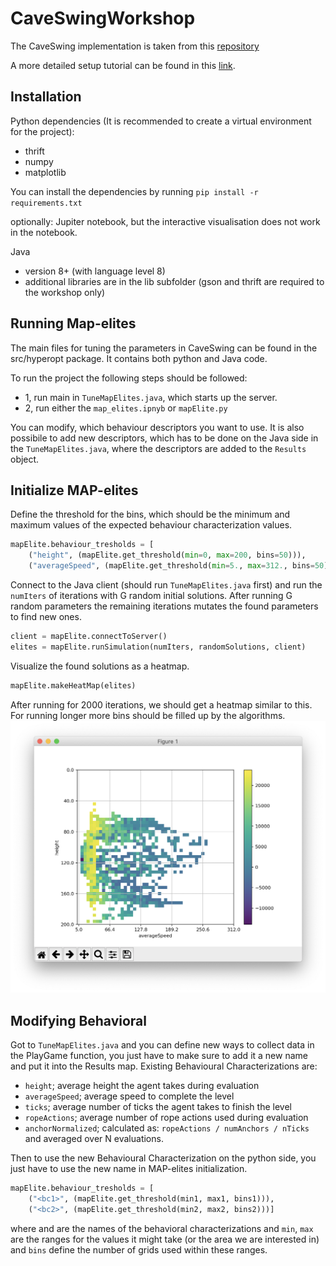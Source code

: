 # CaveSwingWorkshop


The CaveSwing implementation is taken from this [repository](https://github.com/ljialin/SimpleAsteroids.)

A more detailed setup tutorial can be found in this [link](https://docs.google.com/document/d/11vbF9zJkiSTIe_DpsB4NC_yih7Ls5nldk8YQ0aTJ18c/edit).

## Installation
Python dependencies (It is recommended to create a virtual environment for the project):
- thrift
- numpy
- matplotlib

You can install the dependencies by running ```pip install -r requirements.txt```

optionally: Jupiter notebook, but the interactive visualisation does not work in the notebook.

Java
- version 8+ (with language level 8)
- additional libraries are in the lib subfolder (gson and thrift are required to the workshop only)

## Running Map-elites
The main files for tuning the parameters in CaveSwing can be found in the src/hyperopt package. It contains both python and Java code.

To run the project the following steps should be followed:
- 1, run main in ```TuneMapElites.java```, which starts up the server.
- 2, run either the ```map_elites.ipnyb``` or ```mapElite.py```

You can modify, which behaviour descriptors you want to use.
It is also possibile to add new descriptors, which has to be done on the Java side in the ```TuneMapElites.java```, where the descriptors are added to the ```Results``` object.

## Initialize MAP-elites

Define the threshold for the bins, which should be the minimum and maximum values of the expected behaviour characterization values.
```python
mapElite.behaviour_tresholds = [
    ("height", (mapElite.get_threshold(min=0, max=200, bins=50))),
    ("averageSpeed", (mapElite.get_threshold(min=5., max=312., bins=50)))]
```

Connect to the Java client (should run ```TuneMapElites.java``` first) and run the ```numIters``` of iterations with G random initial solutions. After running G random parameters the remaining iterations mutates the found parameters to find new ones.
```python
client = mapElite.connectToServer()
elites = mapElite.runSimulation(numIters, randomSolutions, client)
```

Visualize the found solutions as a heatmap. 
```python
mapElite.makeHeatMap(elites)
```
After running for 2000 iterations, we should get a heatmap similar to this. For running longer more bins should be filled up by the algorithms.
![Heatmap](imgs/heatmap.png "Heatmap Visualization")

## Modifying Behavioral
Got to ```TuneMapElites.java``` and you can define new ways to collect data in the PlayGame function, you just have to make sure to add it a new name and put it into the Results map.
Existing Behavioural Characterizations are:
- ```height```; average height the agent takes during evaluation
- ```averageSpeed```; average speed to complete the level
- ```ticks```; average number of ticks the agent takes to finish the level
- ```ropeActions```; average number of rope actions used during evaluation
- ```anchorNormalized```; calculated as: ```ropeActions / numAnchors / nTicks``` and averaged over N evaluations.

Then to use the new Behavioural Characterization on the python side, you just have to use the new name in MAP-elites initialization.
```python
mapElite.behaviour_tresholds = [
    ("<bc1>", (mapElite.get_threshold(min1, max1, bins1))),
    ("<bc2>", (mapElite.get_threshold(min2, max2, bins2)))]
```
where <bc1> and <bc2> are the names of the behavioral characterizations and ```min```, ```max``` are the ranges for the values it might take (or the area we are interested in) and ```bins``` define the number of grids used within these ranges.